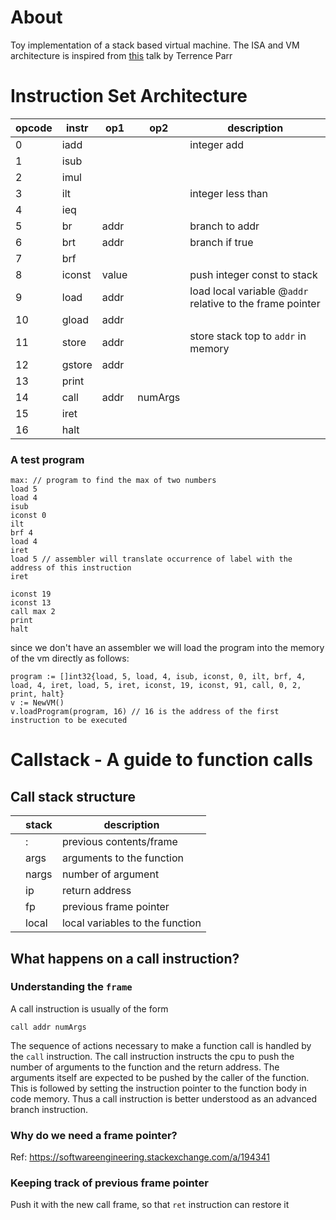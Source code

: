 # About
Toy implementation of a stack based virtual machine.
The ISA and VM architecture is inspired from [this](https://youtu.be/OjaAToVkoTw) talk by Terrence Parr

# Instruction Set Architecture

opcode | instr  |  op1 |  op2 | description  |
---|---|---|---|---|
|0 |iadd   |   |   |   integer add|
| 1|isub  |   |   |   |
| 2|imul   |   |   |   |
| 3|ilt   |   |   | integer less than  |
| 4|ieq  |   |   |   |
| 5|br   | addr  |   | branch to addr  |
| 6|brt   | addr  |   | branch if true  |
| 7|brf   |   |   |   |
| 8|iconst   |value   |   |push integer const to stack   |
| 9|load   | addr  |   |  load local variable @`addr` relative to the frame pointer |
| 10|gload   |addr   |   |   |
| 11|store   |addr   |   | store stack top to `addr` in memory  |
| 12|gstore   | addr  |   |   |
| 13|print   |   |   |   |
| 14| call  | addr  | numArgs  |   |
| 15|iret   |   |   |   |
| 16|halt   |   |   |   |


### A test program

```
max: // program to find the max of two numbers
load 5
load 4
isub
iconst 0
ilt
brf 4
load 4 
iret
load 5 // assembler will translate occurrence of label with the address of this instruction
iret

iconst 19
iconst 13
call max 2
print
halt
```

since we don't have an assembler we will load the program into the memory of the vm directly as follows:

```
program := []int32{load, 5, load, 4, isub, iconst, 0, ilt, brf, 4, load, 4, iret, load, 5, iret, iconst, 19, iconst, 91, call, 0, 2, print, halt}
v := NewVM()
v.loadProgram(program, 16) // 16 is the address of the first instruction to be executed
```

# Callstack - A guide to function calls

## Call stack structure
|   |  stack |description   |
|---|------|---|
|   |   :   | previous contents/frame  |
|   |  args  |  arguments to the function |
|   |  nargs  | number of argument  |
|   |  ip    |  return address |
|   |  fp  |  previous frame pointer |
|   |  local|  local variables to the function |

## What happens on a call instruction?

### Understanding the `frame`

A call instruction is usually of the form

`call addr numArgs`

The sequence of actions necessary to make a function call is handled by the `call` instruction. The call instruction instructs the cpu to push the number of arguments to the function and the return address. The arguments itself are expected to be pushed by the caller of the function. This is followed by setting the instruction pointer to the function body in code memory. Thus a call instruction is better understood as an advanced branch instruction.

### Why do we need a frame pointer?
Ref: https://softwareengineering.stackexchange.com/a/194341

### Keeping track of previous frame pointer
Push it with the new call frame, so that `ret` instruction can restore it

